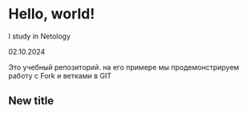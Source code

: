 # Hello, world!

I study in Netology

02.10.2024

Это учебный репозиторий. на его примере мы продемонстрируем работу с Fork и ветками в GIT

## New title